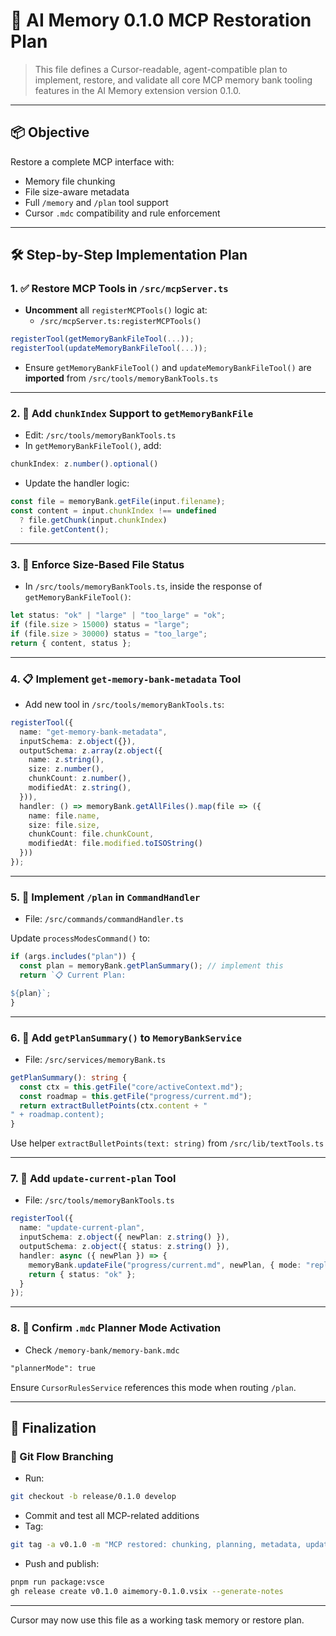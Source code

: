 # 🧠 AI Memory 0.1.0 MCP Restoration Plan

> This file defines a Cursor-readable, agent-compatible plan to implement, restore, and validate all core MCP memory bank tooling features in the AI Memory extension version 0.1.0.

---

## 📦 Objective

Restore a complete MCP interface with:

- Memory file chunking
- File size-aware metadata
- Full `/memory` and `/plan` tool support
- Cursor `.mdc` compatibility and rule enforcement

---

## 🛠️ Step-by-Step Implementation Plan

### 1. ✅ Restore MCP Tools in `/src/mcpServer.ts`

- **Uncomment** all `registerMCPTools()` logic at:
  - `/src/mcpServer.ts:registerMCPTools()`

```ts
registerTool(getMemoryBankFileTool(...));
registerTool(updateMemoryBankFileTool(...));
```

- Ensure `getMemoryBankFileTool()` and `updateMemoryBankFileTool()` are **imported** from `/src/tools/memoryBankTools.ts`

---

### 2. 🔄 Add `chunkIndex` Support to `getMemoryBankFile`

- Edit: `/src/tools/memoryBankTools.ts`
- In `getMemoryBankFileTool()`, add:

```ts
chunkIndex: z.number().optional()
```

- Update the handler logic:

```ts
const file = memoryBank.getFile(input.filename);
const content = input.chunkIndex !== undefined
  ? file.getChunk(input.chunkIndex)
  : file.getContent();
```

---

### 3. 📏 Enforce Size-Based File Status

- In `/src/tools/memoryBankTools.ts`, inside the response of `getMemoryBankFileTool()`:

```ts
let status: "ok" | "large" | "too_large" = "ok";
if (file.size > 15000) status = "large";
if (file.size > 30000) status = "too_large";
return { content, status };
```

---

### 4. 📋 Implement `get-memory-bank-metadata` Tool

- Add new tool in `/src/tools/memoryBankTools.ts`:

```ts
registerTool({
  name: "get-memory-bank-metadata",
  inputSchema: z.object({}),
  outputSchema: z.array(z.object({
    name: z.string(),
    size: z.number(),
    chunkCount: z.number(),
    modifiedAt: z.string(),
  })),
  handler: () => memoryBank.getAllFiles().map(file => ({
    name: file.name,
    size: file.size,
    chunkCount: file.chunkCount,
    modifiedAt: file.modified.toISOString()
  }))
});
```

---

### 5. 🧠 Implement `/plan` in `CommandHandler`

- File: `/src/commands/commandHandler.ts`

Update `processModesCommand()` to:

```ts
if (args.includes("plan")) {
  const plan = memoryBank.getPlanSummary(); // implement this
  return `📋 Current Plan:

${plan}`;
}
```

---

### 6. 🧾 Add `getPlanSummary()` to `MemoryBankService`

- File: `/src/services/memoryBank.ts`

```ts
getPlanSummary(): string {
  const ctx = this.getFile("core/activeContext.md");
  const roadmap = this.getFile("progress/current.md");
  return extractBulletPoints(ctx.content + "
" + roadmap.content);
}
```

Use helper `extractBulletPoints(text: string)` from `/src/lib/textTools.ts`

---

### 7. 🔄 Add `update-current-plan` Tool

- File: `/src/tools/memoryBankTools.ts`

```ts
registerTool({
  name: "update-current-plan",
  inputSchema: z.object({ newPlan: z.string() }),
  outputSchema: z.object({ status: z.string() }),
  handler: async ({ newPlan }) => {
    memoryBank.updateFile("progress/current.md", newPlan, { mode: "replace" });
    return { status: "ok" };
  }
});
```

---

### 8. 🧪 Confirm `.mdc` Planner Mode Activation

- Check `/memory-bank/memory-bank.mdc`

```md
"plannerMode": true
```

Ensure `CursorRulesService` references this mode when routing `/plan`.

---

## 🔀 Finalization

### 🏁 Git Flow Branching

- Run:

```bash
git checkout -b release/0.1.0 develop
```

- Commit and test all MCP-related additions
- Tag:

```bash
git tag -a v0.1.0 -m "MCP restored: chunking, planning, metadata, updates"
```

- Push and publish:

```bash
pnpm run package:vsce
gh release create v0.1.0 aimemory-0.1.0.vsix --generate-notes
```

---

Cursor may now use this file as a working task memory or restore plan.